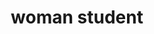 ---
layout: people&body
title: woman student
emoji: woman_student
permalink: 👩‍🎓.html
image: assets/img/3moji/woman_student.png
---